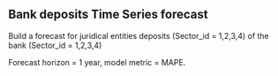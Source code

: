 ## Bank deposits Time Series forecast
Build a forecast for juridical entities deposits (Sector_id = 1,2,3,4)  of the bank (Sector_id = 1,2,3,4)

Forecast horizon = 1 year, model metric = MAPE.